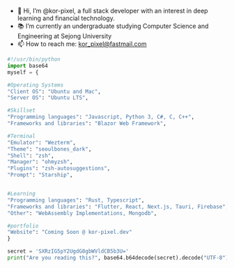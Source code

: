 - 👋 Hi, I’m @kor-pixel, a full stack developer with an interest in deep learning and financial technology.
- 📚 I’m currently an undergraduate studying Computer Science and Engineering at Sejong University
- 📫 How to reach me: kor_pixel@fastmail.com


```python
#!/usr/bin/python
import base64
myself = {

#Operating Systems
"Client OS": "Ubuntu and Mac",
"Server OS": "Ubuntu LTS",

#Skillset
"Programming languages": "Javascript, Python 3, C#, C, C++",
"Frameworks and libraries": "Blazor Web Framework",

#Terminal
"Emulator": "Wezterm",
"Theme": "seoulbones_dark",
"Shell": "zsh",
"Manager": "ohmyzsh",
"Plugins": "zsh-autosuggestions",
"Prompt": "Starship",


#Learning
"Programming languages": "Rust, Typescript",
"Frameworks and libraries": "Flutter, React, Next.js, Tauri, Firebase",
"Other": "WebAssembly Implementations, Mongodb",

#portfolio
"Website": "Coming Soon @ kor-pixel.dev"
}

secret = 'SXRzIG5pY2UgdG8gbWVldCB5b3U='
print("Are you reading this?", base64.b64decode(secret).decode("UTF-8"))
```
